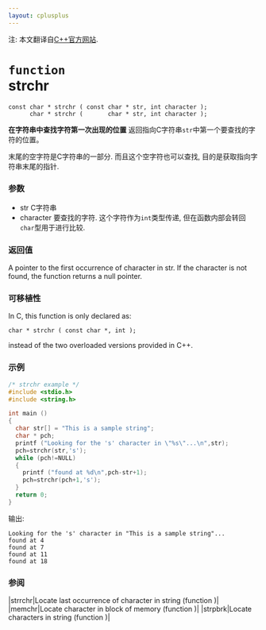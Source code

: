 ```yaml
---
layout: cplusplus
---
```

注: 本文翻译自[C++官方网站](http://www.cplusplus.com/reference/cstring/strchr/).

# `function`<br/>strchr
```
const char * strchr ( const char * str, int character );
      char * strchr (       char * str, int character );
```
<!--
Locate first occurrence of character in string
Returns a pointer to the first occurrence of character in the C string str.

The terminating null-character is considered part of the C string. Therefore, it can also be located in order to retrieve a pointer to the end of a string.
-->
**在字符串中查找字符第一次出现的位置**
返回指向C字符串`str`中第一个要查找的字符的位置。

末尾的空字符是C字符串的一部分. 而且这个空字符也可以查找, 目的是获取指向字符串末尾的指针.

<!--
Parameters
str
C string.
character
Character to be located. It is passed as its int promotion, but it is internally converted back to char for the comparison.
-->

### 参数

* str
C字符串
* character
要查找的字符. 这个字符作为`int`类型传递, 但在函数内部会转回`char`型用于进行比较.

<!--
Return Value
A pointer to the first occurrence of character in str.
If the character is not found, the function returns a null pointer.
-->

### 返回值

A pointer to the first occurrence of character in str.
If the character is not found, the function returns a null pointer.

<!--
Portability
In C, this function is only declared as:
```
char * strchr ( const char *, int );
```
instead of the two overloaded versions provided in C++.
-->

### 可移植性

In C, this function is only declared as:
```
char * strchr ( const char *, int );
```
instead of the two overloaded versions provided in C++.

### 示例<!--Example-->

```c++
/* strchr example */
#include <stdio.h>
#include <string.h>

int main ()
{
  char str[] = "This is a sample string";
  char * pch;
  printf ("Looking for the 's' character in \"%s\"...\n",str);
  pch=strchr(str,'s');
  while (pch!=NULL)
  {
    printf ("found at %d\n",pch-str+1);
    pch=strchr(pch+1,'s');
  }
  return 0;
}
```
输出:
```
Looking for the 's' character in "This is a sample string"...
found at 4
found at 7
found at 11
found at 18
```

### 参阅<!--See also-->

|strrchr|Locate last occurrence of character in string (function )|
|memchr|Locate character in block of memory (function )|
|strpbrk|Locate characters in string (function )|
